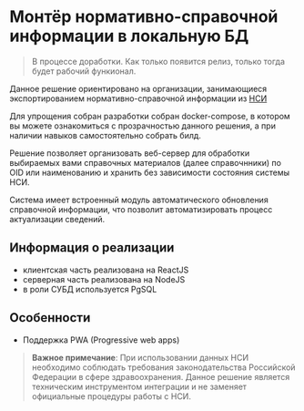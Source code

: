 # Монтёр нормативно-справочной информации в локальную БД 

> В процессе доработки. Как только появится релиз, только тогда будет рабочий функионал.

Данное решение ориентировано на организации, занимающиеся экспортированием нормативно-справочной информации из [НСИ](https://nsi.rosminzdrav.ru)    

Для упрощения собран разработки собран docker-compose, в котором вы можете ознакомиться с прозрачностью данного решения, а при наличии навыков самостоятельно собрать билд.     

Решение позволяет организовать веб-сервер для обработки выбираемых вами справочных материалов (далее справочнники) по OID или наименованию и хранить без зависимости состояния системы НСИ. 

Система имеет встроенный модуль автоматического обновления справочной информации, что позволит автоматизировать процесс актуализации сведений.

## Информация о реализации
- клиентская часть реализована на ReactJS
- серверная часть реализована на NodeJS
- в роли СУБД используется PgSQL

## Особенности
- Поддержка PWA (Progressive web apps)

> **Важное примечание**: При использовании данных НСИ необходимо соблюдать требования законодательства Российской Федерации в сфере здравоохранения. Данное решение является техническим инструментом интеграции и не заменяет официальные процедуры работы с НСИ.